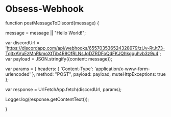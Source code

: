 # Obsess-Webhook
function postMessageToDiscord(message) {

  message = message || "Hello World!";
  
  var discordUrl = 'https://discordapp.com/api/webhooks/655703536524328979/zUv-RtJt73-TqltxAVuEzMnRkmoXtTib4R8OfRLNsJqDZRDFoQdFKJQhkgquhvb3z9u4';
  var payload = JSON.stringify({content: message});
  
  var params = {
    headers: {
      'Content-Type': 'application/x-www-form-urlencoded'
    },
    method: "POST",
    payload: payload,
    muteHttpExceptions: true
  };
  
  var response = UrlFetchApp.fetch(discordUrl, params);
  
  Logger.log(response.getContentText());

}
